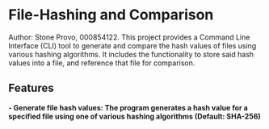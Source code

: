 # File-Hashing and Comparison
Author: Stone Provo, 000854122.
This project provides a Command Line Interface (CLI) tool to generate and compare the hash values of files using various hashing algorithms. It includes the functionality to store said hash values into a file, and reference that file for comparison.

## Features
<b>- Generate file hash values:<b> The program generates a hash value for a specified file using one of various hashing algorithms (Default: SHA-256)
